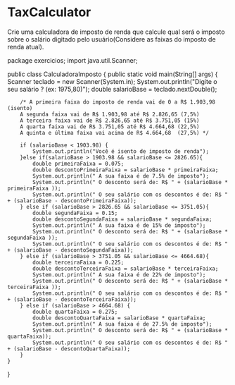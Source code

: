 # TaxCalculator
Crie uma calculadora de imposto de renda que calcule qual será o imposto sobre o salário digitado pelo usuário(Considere as faixas do imposto de renda atual). 


package exercicios;
import java.util.Scanner;

public class CalculadoraImposto {
    public static void main(String[] args) {
        Scanner teclado = new Scanner(System.in);
        System.out.println("Digite o seu salário ?  (ex: 1975,80)");
        double salarioBase = teclado.nextDouble();

        /* A primeira faixa do imposto de renda vai de 0 a R$ 1.903,98 (isento)
        A segunda faixa vai de R$ 1.903,98 até R$ 2.826,65 (7,5%)
        A terceira faixa vai de R$ 2.826,65 até R$ 3.751,05 (15%)
        A quarta faixa vai de R$ 3.751,05 até R$ 4.664,68 (22,5%)
        A quinta e última faixa vai acima de R$ 4.664,68  (27,5%) */

        if (salarioBase < 1903.98) {
            System.out.println("Você é isento de imposto de renda");
        }else if(salarioBase > 1903.98 && salarioBase <= 2826.65){
            double primeiraFaixa = 0.075;
            double descontoPrimeiraFaixa = salarioBase * primeiraFaixa;
            System.out.println(" A sua faixa é de 7.5% de imposto");
            System.out.println(" O desconto será de: R$ " + (salarioBase * primeiraFaixa ));
            System.out.println(" O seu salário com os descontos é de: R$ " + (salarioBase - descontoPrimeiraFaixa));
        } else if (salarioBase > 2826.65 && salarioBase <= 3751.05){
            double segundaFaixa = 0.15;
            double descontoSegundaFaixa = salarioBase * segundaFaixa;
            System.out.println(" A sua faixa é de 15% de imposto");
            System.out.println(" O desconto será de: R$ " + (salarioBase * segundaFaixa ));
            System.out.println(" O seu salário com os descontos é de: R$ " + (salarioBase - descontoSegundaFaixa));
        } else if (salarioBase > 3751.05 && salarioBase <= 4664.68){
            double terceiraFaixa = 0.225;
            double descontoTerceiraFaixa = salarioBase * terceiraFaixa;
            System.out.println(" A sua faixa é de 22% de imposto");
            System.out.println(" O desconto será de: R$ " + (salarioBase * terceiraFaixa ));
            System.out.println(" O seu salário com os descontos é de: R$ " + (salarioBase - descontoTerceiraFaixa));
        } else if (salarioBase > 4664.68) {
            double quartaFaixa = 0.275;
            double descontoQuartaFaixa = salarioBase * quartaFaixa;
            System.out.println(" A sua faixa é de 27.5% de imposto");
            System.out.println(" O desconto será de: R$ " + (salarioBase * quartaFaixa));
            System.out.println(" O seu salário com os descontos é de: R$ " + (salarioBase - descontoQuartaFaixa));
        }
    }

}

